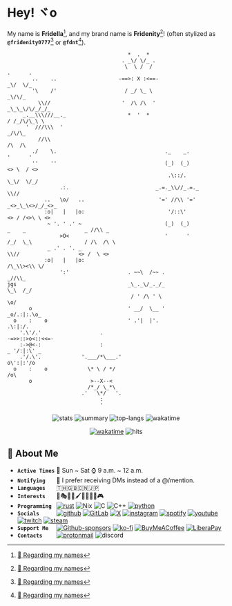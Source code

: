 <!-- Header -->
# <span id="hey"></span> Hey! ヾo

My name is **Fridella**[^1], and my brand name is **Fridenity**[^1]! (often stylized as **`@fridenity0777`**[^1] or **`@fdnt`**[^1]).

<!-- Banner -->

```i
                                       *  .  *
                                     . _\/ \/_ .
                                      \  \ /  /                            .      .
        ..    ..                    -==>: X :<==-                          _\/  \/_
        '\    /'                      / _/ \_ \                             _\/\/_
          \\//                       '  /\ /\  '                        _\_\_\/\/_/_/_
     _.__\\\///__._                    *  '  *                           / /_/\/\_\ \
      '  ///\\\  '                                                          _/\/\_
          //\\                                                              /\  /\
        ./    \.                                   ._    _.                '      '
        ''    ''                                   (_)  (_)                                         <> \  / <>
                                                    .\::/.                                          \_\/  \/_/
                 .:.                            _.=._\\//_.=._                                         \\//
            ..   \o/   ..                        '=' //\\ '='                                    _<>_\_\<>/_/_<>_
            :o|   |   |o:                           '/::\'                                        <> / /<>\ \ <>
             ~ '. ' .' ~                           (_)  (_)                 _    _                   _ //\\ _
                 >O<                               '      '                /_/  \_\                 / /\  /\ \
             _ .' . '. _                                                     \\//                   <> /  \ <>
            :o|   |   |o:                                                /\_\\><\\ \/
                 ':'                   . ~~\  /~~ .                         _//\\_
jgs                                    _\_._\/_._/_                        \_\  /_/
                                        / ' /\ ' \                                             \o/
       o                               ' __/  \__ '                                        _o/.:|:.\o_
  o    :    o                          ' .'|  |'.                                            .\:|:/.
    '.\'/.'                   .                                                          -=>>::>o<::<<=-
    :->@<-:                   :                                                            _ '/:|:\' _
    .'/.\'.             '.___/*\___.'                                                       o\':|:'/o
  o    :    o             \* \ / */                                                            /o\
       o                   >--X--<
                          /*_/ \_*\
                        .'   \*/   '.
                              :
                              '

```

<div align="center">

![stats](https://github-readme-stats.vercel.app/api?username=fdnt7&theme=rose_pine&hide_border=true&show_icons=true)
![summary](https://github-profile-summary-cards.vercel.app/api/cards/profile-details?username=fdnt7&theme=rose_pine&hide_border=true)
![top-langs](https://github-readme-stats.vercel.app/api/top-langs/?username=fdnt7&theme=rose_pine&layout=compact&hide_border=true)
![wakatime](https://github-readme-stats.vercel.app/api/wakatime?username=fdnt&theme=rose_pine&hide_border=true&layout=compact)

[![wakatime](https://wakatime.com/badge/user/593a8739-5ad7-44b8-9dd7-409d948fcb10.svg)](https://wakatime.com/@593a8739-5ad7-44b8-9dd7-409d948fcb10)
![hits](https://hits.seeyoufarm.com/api/count/incr/badge.svg?url=https%3A%2F%2Fgithub.com%2F{username}1212%2Fhit-counter)
</div>

<!-- About -->
## <span id="about"></span> 💖 About Me

- **`Active Times`**
📅 Sun ~ Sat ⌚ 9 a.m. ~ 12 a.m.
- **`Notifying   `** 📨 I prefer receiving DMs instead of a @/mention.
- **`Languages   `** 🇹🇭🇬🇧🇨🇳🇯🇵
- **`Interests   `** 🎼🎭🎲💄🖌️🚀🎤👩‍💻🎮
- **`Programming `**
[![rust](https://img.shields.io/badge/Rust-black?style=flat&logo=rust)](https://www.rust-lang.org/)
![Nix](https://img.shields.io/badge/NIX-5277C3.svg?style=flat&logo=NixOS&logoColor=white)
![C](https://img.shields.io/badge/c-%2300599C.svg?style=flat&logo=c&logoColor=white)
![C++](https://img.shields.io/badge/c++-%2300599C.svg?style=flat&logo=c%2B%2B&logoColor=white)
[![python](https://img.shields.io/badge/Python-FFD43B?style=flat&logo=python&logoColor=blue)](https://www.python.org/)
- **`Socials     `**
[![github](https://img.shields.io/badge/GitHub-100000?style=flat&logo=github&logoColor=white)](https://github.com/fdnt7)
[![GitLab](https://img.shields.io/badge/gitlab-%23181717.svg?style=flat&logo=gitlab&logoColor=white)](https://gitlab.com/fdnt7)
[![X](https://img.shields.io/badge/X-%23000000.svg?style=flat&logo=X&logoColor=white)](https://x.com/fdnt7_)
[![instagram](https://img.shields.io/badge/Instagram-E4405F?style=flat&logo=instagram&logoColor=white)](https://www.instagram.com/fdnt7_/)
[![spotify](https://img.shields.io/badge/Spotify-1ED760?&style=flat&logo=spotify&logoColor=white)](https://open.spotify.com/user/21i2irqqgk4rlvl3ewomljvaa)
[![youtube](https://img.shields.io/badge/YouTube-FF0000?style=flat&logo=youtube&logoColor=white)](https://www.youtube.com/@fdnt7_)
[![twitch](https://img.shields.io/badge/Twitch-9146FF?style=flat&logo=twitch&logoColor=white)](https://www.twitch.tv/fdnt7_)
[![steam](https://img.shields.io/badge/Steam-000000?style=flat&logo=steam&logoColor=white)](https://steamcommunity.com/id/fdnt7_/)
- **`Support Me  `**
[![Github-sponsors](https://img.shields.io/badge/sponsor-30363D?style=flat&logo=GitHub-Sponsors&logoColor=#EA4AAA)](https://github.com/sponsors/fdnt7)
[![ko-fi](https://img.shields.io/badge/Ko--fi-F16061?style=flat&logo=ko-fi&logoColor=white)](https://ko-fi.com/fdnt7_)
[![BuyMeACoffee](https://img.shields.io/badge/Buy%20Me%20a%20Coffee-ffdd00?style=flat&logo=buy-me-a-coffee&logoColor=black)](https://www.buymeacoffee.com/fdnt)
[![LiberaPay](https://img.shields.io/badge/Liberapay-F6C915?style=flat&logo=liberapay&logoColor=black)](https://en.liberapay.com/fdnt)
- **`Contacts    `**
[![protonmail](https://img.shields.io/badge/ProtonMail-8B89CC?style=flat&logo=protonmail&logoColor=white)](mailto:fdnt@proton.com)
![discord](https://dcbadge.vercel.app/api/shield/548850193202675713?style=flat)

<!-- Projects -->
<!-- ## <span id="projects"></span> 💎 Current Projects -->

<!-- [![Λύρα](https://github-readme-stats.vercel.app/api/pin/?username=lyra-music&repo=lyra&theme=rose_pine&hide_border=true)](https://github.com/lyra-music/lyra) -->
<!-- [![novalink](https://github-readme-stats.vercel.app/api/pin/?username=lyra-music&repo=novalink&theme=rose_pine&hide_border=true)](https://github.com/lyra-music/novalink) -->

<!-- Future Plans -->
<!-- ## <span id="future-plans"></span> 🚀 Future Plans

- [ ] ⏳ **Λύρα** Rust Rewrite -->

<!-- Needed Help -->
<!-- ## <span id="needed-help"></span> 🌱 Current Needed Help

- **Cosplaying Funds**: I've always really loved the craft of cosplaying, and I've tried some premade cosplays out already which can be checked out [here](https://ko-fi.com/fdnt7_/gallery)! That being said, I do have many more plans to cosplay other characters in the future!

  It also feels very gender-affirming[^2] for me to wear traditionally feminine clothing! Please consider donating to me via the links [below](#support)! -->

<!-- Contacts -->
<!-- ## <span id="contacts"></span> 📨 Contacts -->

<!-- Support -->
<!-- ## <span id="support"></span> 💰 Support Me -->

<!-- > **Warning** **At the time of writing this, I am currently unable to receive payments from these.** -->

<!-- [![paypal](https://img.shields.io/badge/PayPal-00457C?style=for-the-badge&logo=paypal&logoColor=white)](https://www.paypal.me/...) -->

<!-- Socials -->
<!-- ## <span id="socials"></span> 🔗 Socials -->

<!-- [![reddit](https://img.shields.io/badge/Reddit-FF4500?style=for-the-badge&logo=reddit&logoColor=white)](https://www.reddit.com/u/fridenity0777) -->
<!-- [![mastodon](https://img.shields.io/badge/-MASTODON-%232B90D9?style=for-the-badge&logo=mastodon&logoColor=white)](https://fosstodon.org/@fdnt) -->
<!-- [![stackoverflow](https://img.shields.io/badge/Stack_Overflow-FE7A16?style=for-the-badge&logo=stack-overflow&logoColor=white)](https://stackoverflow.com/users/21558112/fdnt) -->

<!-- Badges Spam -->
<!-- ![Windows 11](https://img.shields.io/badge/Windows%2011-%230079d5.svg?style=for-the-badge&logo=Windows%2011&logoColor=white)
![Linux](https://img.shields.io/badge/Linux-FCC624?style=for-the-badge&logo=linux&logoColor=black)
![Debian](https://img.shields.io/badge/Debian-D70A53?style=for-the-badge&logo=debian&logoColor=white)
![Arch](https://img.shields.io/badge/Arch%20Linux-1793D1?logo=arch-linux&logoColor=fff&style=for-the-badge)
![Postgres](https://img.shields.io/badge/postgres-%23316192.svg?style=for-the-badge&logo=postgresql&logoColor=white)
![docker](https://img.shields.io/badge/Docker-2CA5E0?style=for-the-badge&logo=docker&logoColor=white)
![photoshop](https://img.shields.io/badge/Adobe%20Photoshop-31A8FF?style=for-the-badge&logo=Adobe%20Photoshop&logoColor=black)
![gimp](https://img.shields.io/badge/Gimp-657D8B?style=for-the-badge&logo=gimp&logoColor=FFFFFF)
![krita](https://img.shields.io/badge/Krita-203759?style=for-the-badge&logo=krita&logoColor=EEF37B)
![neovim](https://img.shields.io/badge/NeoVim-%2357A143.svg?&style=for-the-badge&logo=neovim&logoColor=white)
![notepad++](https://img.shields.io/badge/Notepad++-90E59A.svg?style=for-the-badge&logo=notepad%2B%2B&logoColor=black)
![vscode](https://img.shields.io/badge/VSCode-0078D4?style=for-the-badge&logo=visual%20studio%20code&logoColor=white)
![wakatime](https://img.shields.io/badge/WakaTime-000000?style=for-the-badge&logo=WakaTime&logoColor=white)
![c++](https://img.shields.io/badge/C%2B%2B-00599C?style=for-the-badge&logo=c%2B%2B&logoColor=white)
![rust](https://img.shields.io/badge/Rust-black?style=for-the-badge&logo=rust)
![python](https://img.shields.io/badge/Python-FFD43B?style=for-the-badge&logo=python&logoColor=blue)
![Windows Terminal](https://img.shields.io/badge/Windows%20Terminal-%234D4D4D.svg?style=for-the-badge&logo=windows-terminal&logoColor=white)
![alacritty](https://img.shields.io/badge/alacritty-F46D01?style=for-the-badge&logo=alacritty&logoColor=white)
![git](https://img.shields.io/badge/GIT-E44C30?style=for-the-badge&logo=git&logoColor=white)
![PowerShell](https://img.shields.io/badge/PowerShell-%235391FE.svg?style=for-the-badge&logo=powershell&logoColor=white)
![bash](https://img.shields.io/badge/GNU%20Bash-4EAA25?style=for-the-badge&logo=GNU%20Bash&logoColor=white)
![starship](https://img.shields.io/badge/starship-DD0B78?style=for-the-badge&logo=starship&logoColor=white)
![brave](https://img.shields.io/badge/Brave-FF1B2D?style=for-the-badge&logo=Brave&logoColor=white)
![vivaldi](https://img.shields.io/badge/Vivaldi-EF3939?style=for-the-badge&logo=Vivaldi&logoColor=white)
![firefox](https://img.shields.io/badge/Firefox-FF7139?style=for-the-badge&logo=Firefox-Browser&logoColor=white)
![tor](https://img.shields.io/badge/Tor-7D4698?style=for-the-badge&logo=Tor-Browser&logoColor=white) -->

<!-- Backwards Compatibility -->
<!-- ### <span id="1-regarding-my-names"></span> Looking for the "Regarding my names" section? -->

<!-- > The section has been moved to a separate Markdown file[^1]. -->

<!-- ### <span id="2-regarding-me-and-coming-out"></span> Looking for the "Regarding me coming out" section? -->

<!-- > The section has been moved to a separate Markdown file[^2]. -->

<!-- Footnotes -->
<!-- TODO: Update this with relative links once possible -->
[^1]: [🪪 Regarding my names](https://github.com/fdnt7/fdnt7/blob/main/etc/names.md)
[^2]: [🏳️‍🌈 Regarding me and LGBTQIA+](https://github.com/fdnt7/fdnt7/blob/main/etc/lgbtqia.md)
